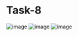 # Task-8
![image](https://user-images.githubusercontent.com/90615506/149679371-11ad26ee-d380-458a-a915-44169833acbe.png)
![image](https://user-images.githubusercontent.com/90615506/149679396-ba0ff3b9-2fb1-4483-a1cf-6ce5ab9bac95.png)
![image](https://user-images.githubusercontent.com/90615506/149679409-38207f0e-f7a8-4d12-9bb7-939ec30b7661.png)
